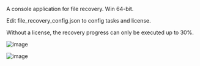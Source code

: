 A console application for file recovery.
Win 64-bit.

Edit file_recovery_config.json to config tasks and license.

Without a license, the recovery progress can only be executed up to 30%.

![image](https://github.com/mfxm985/file-recovery/assets/3438653/8e190c37-d3c5-4581-a86b-b5df2094c937)

![image](https://github.com/mfxm985/file-recovery/assets/3438653/a3a401ae-1b3a-41d6-9084-473ddcfdc635)
